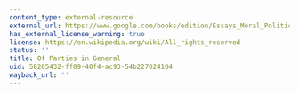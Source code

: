 ```yaml
---
content_type: external-resource
external_url: https://www.google.com/books/edition/Essays_Moral_Political_and_Literary/vmMyAQAAMAAJ?hl=en&gbpv=1
has_external_license_warning: true
license: https://en.wikipedia.org/wiki/All_rights_reserved
status: ''
title: Of Parties in General
uid: 58205432-ff89-40f4-ac93-54b227024104
wayback_url: ''
---
```

